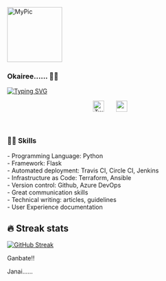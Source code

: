 <img width="128px" src=https://user-images.githubusercontent.com/49791498/132563321-cab70e5c-3d3d-47ec-ae2c-9272877e851e.jpeg alt="MyPic"> 

### Okairee...... 🌻👋

[![Typing SVG](https://readme-typing-svg.herokuapp.com?color=%23267D21D8&center=true&lines=Technical+Program+Manager;DevOps+Engineer;Technical+Writer;Tutor)](https://git.io/typing-svg)

<!-- Social icons section -->
<p align="center">
 <a href="https://twitter.com/mba_oma"><img width="26px" alt="Twitter" title="Twitter" src="https://i.imgur.com/OXZM1L6.png"/></a>
  &#8287;&#8287;&#8287;&#8287;&#8287;
  <a href="https://linkedin.com/in/mbaoma-chioma-mary" alt="LinkedIn"><img width="26px" src="https://i.imgur.com/OViZO8J.png"/></a>
  &#8287;&#8287;&#8287;&#8287;&#8287;
  
  </a>
</p>

<br/>

### 👨‍💻 Skills

<p>
    - Programming Language: Python <br>
    - Framework: Flask <br>
    - Automated deployment: Travis CI, Circle CI, Jenkins <br>
    - Infrastructure as Code: Terraform, Ansible <br>
    - Version control: Github, Azure DevOps <br>
    - Great communication skills <br>
    - Technical writing: articles, guidelines <br>
    - User Experience documentation <br>


## 🔥 Streak stats
[![GitHub Streak](http://github-readme-streak-stats.herokuapp.com?user=Mbaoma&theme=cobalt)](https://git.io/streak-stats)
<br>
 
Ganbate!! <br>

Janai......
<!--
**Mbaoma/Mbaoma** is a ✨ _special_ ✨ repository because its `README.md` (this file) appears on your GitHub profile.

Here are some ideas to get you started:

- 🔭 I’m currently working on ...
- 🌱 I’m currently learning ...
- 👯 I’m looking to collaborate on ...
- 🤔 I’m looking for help with ...
- 💬 Ask me about ...
- 📫 How to reach me: ...
- 😄 Pronouns: ...
- ⚡ Fun fact: ...
-->
